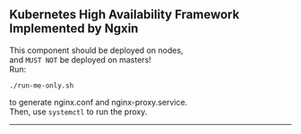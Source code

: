 Kubernetes High Availability Framework Implemented by Ngxin
---
This component should be deployed on nodes,  
and `MUST NOT` be deployed on masters!   
Run:
```
./run-me-only.sh
```
to generate nginx.conf and nginx-proxy.service.  
Then, use `systemctl` to run the proxy.  

---
